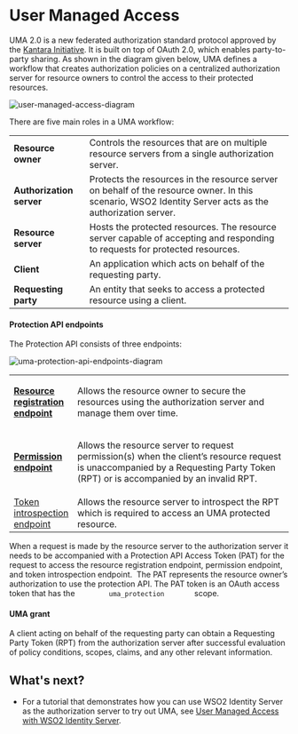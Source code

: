 # User Managed Access

UMA 2.0 is a new federated authorization standard protocol approved by
the [Kantara Initiative](https://kantarainitiative.org/). It is built
on top of OAuth 2.0, which enables party-to-party sharing. As shown in
the diagram given below, UMA defines a workflow that creates
authorization policies on a centralized authorization server for
resource owners to control the access to their protected resources.

  

![user-managed-access-diagram]( ../../assets/img/using-wso2-identity-server/user-managed-access-diagram.png) 

There are five main roles in a UMA workflow:

|                          |                                                                                                                                                         |
|--------------------------|---------------------------------------------------------------------------------------------------------------------------------------------------------|
| **Resource owner**       | Controls the resources that are on multiple resource servers from a single authorization server.                                                        |
| **Authorization server** | Protects the resources in the resource server on behalf of the resource owner. In this scenario, WSO2 Identity Server acts as the authorization server. |
| **Resource server**      | Hosts the protected resources. The resource server capable of accepting and responding to requests for protected resources.                             |
| **Client**               | An application which acts on behalf of the requesting party.                                                                                            |
| **Requesting party**     | An entity that seeks to access a protected resource using a client.                                                                                     |

#### Protection API endpoints

The Protection API consists of three endpoints:

![uma-protection-api-endpoints-diagram]( ../../assets/img/using-wso2-identity-server/uma-protection-api-endpoints-diagram.png) 

<table>
<colgroup>
<col style="width: 18%" />
<col style="width: 81%" />
</colgroup>
<tbody>
<tr class="odd">
<td><strong><a href="User-Managed-Access-Endpoints_103329668.html#UserManagedAccessEndpoints-Resourceregistrationendpoint">Resource registration endpoint</a></strong></td>
<td><p>Allows the resource owner to secure the resources using the authorization server and manage them over time.</p></td>
</tr>
<tr class="even">
<td><strong><a href="User-Managed-Access-Endpoints_103329668.html#UserManagedAccessEndpoints-Permissionendpoint">Permission endpoint</a></strong></td>
<td><p>Allows the resource server to request permission(s) when the client’s resource request is unaccompanied by a Requesting Party Token (RPT) or is accompanied by an invalid RPT.</p></td>
</tr>
<tr class="odd">
<td><a href="_Invoke_the_OAuth_Introspection_Endpoint_">Token introspection endpoint</a></td>
<td>Allows the resource server to introspect the RPT which is required to access an UMA protected resource.</td>
</tr>
</tbody>
</table>

When a request is made by the resource server to the authorization
server it needs to be accompanied with a Protection API Access Token
(PAT) for the request to access the resource registration endpoint,
permission endpoint, and token introspection endpoint.  The PAT
represents the resource owner’s authorization to use the protection API.
The PAT token is an OAuth access token that has the
`         uma_protection        ` scope.

#### UMA grant

A client acting on behalf of the requesting party can obtain a
Requesting Party Token (RPT) from the authorization server after
successful evaluation of policy conditions, scopes, claims, and any
other relevant information.

## What's next?

-   For a tutorial that demonstrates how you can use WSO2 Identity
    Server as the authorization server to try out UMA, see [User Managed
    Access with WSO2 Identity
    Server](../../using-wso2-identity-server/user-managed-access-with-wso2-identity-server).

  
